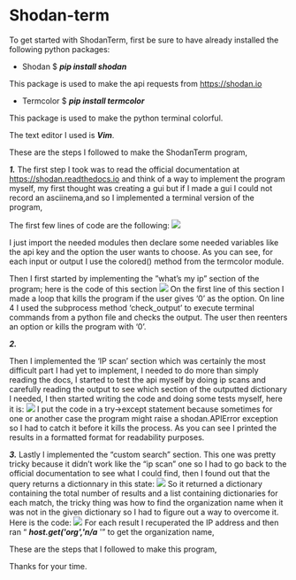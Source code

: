 # Shodan-term
To get started with ShodanTerm, first be sure to have already installed the following python
packages:

- Shodan
$ **_pip install shodan_**

This package is used to make the api requests from https://shodan.io

- Termcolor
$ **_pip install termcolor_**

This package is used to make the python terminal colorful.

The text editor I used is **_Vim_**.

These are the steps I followed to make the ShodanTerm program,

**_1._**
The first step I took was to read the official documentation at https://shodan.readthedocs.io and
think of a way to implement the program myself, my first thought was creating a gui but if I made a
gui I could not record an asciinema,and so I implemented a terminal version of the program,

The first few lines of code are the following:
![](https://github.com/juju-e/Shodan-term/blob/master/step1.png)

I just import the needed modules then declare some needed variables like the api key and the option
the user wants to choose.
As you can see, for each input or output I use the colored() method from the termcolor module.

Then I first started by implementing the ”what’s my ip” section of the program;
here is the code of this section
![](https://github.com/juju-e/Shodan-term/blob/master/step2.png)
On the first line of this section I made a loop that kills the program if the user gives ‘0’ as the
option.
On line 4 I used the subprocess method ‘check_output’ to execute terminal commands from a
python file and checks the output.
The user then reenters an option or kills the program with ‘0’.

**_2._**


Then I implemented the ‘IP scan’ section which was certainly the most difficult part I had yet to
implement, I needed to do more than simply reading the docs, I started to test the api myself by
doing ip scans and carefully reading the output to see which section of the outputted dictionary I
needed, I then started writing the code and doing some tests myself, here it is:
![](https://github.com/juju-e/Shodan-term/blob/master/step3.png)
I put the code in a try→except statement because sometimes for one or another case the program
might raise a shodan.APIError exception so I had to catch it before it kills the process.
As you can see I printed the results in a formatted format for readability purposes.

**_3._**
Lastly I implemented the “custom search” section. This one was pretty tricky because it didn’t work
like the “ip scan” one so I had to go back to the official documentation to see what I could find, then
I found out that the query returns a dictionnary in this state:
![](https://github.com/juju-e/Shodan-term/blob/master/step4.png)
So it returned a dictionary containing the total number of results and a list containing dictionaries
for each match, the tricky thing was how to find the organization name when it was not in the given
dictionary so I had to figure out a way to overcome it.
Here is the code:
![](https://github.com/juju-e/Shodan-term/blob/master/step5.png)
For each result I recuperated the IP address and then ran “ **_host.get('org','n/a_** '” to get the
organization name,

These are the steps that I followed to make this program,

Thanks for your time.


